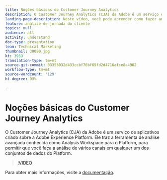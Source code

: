 ```yaml
---
title: Noções básicas do Customer Journey Analytics
description: O Customer Journey Analytics (CJA) da Adobe é um serviço de aplicativos criado sobre a Adobe Experience Platform. Ele traz a ferramenta de análise avançada conhecida como Analysis Workspace para o Platform, para permitir que você faça a análise de vários canais em qualquer um dos conjuntos de dados do Platform.
landing-page-description: Neste vídeo, você pode aprender como fazer análise de vários canais em qualquer um dos conjuntos de dados da sua plataforma.
feature: análise de jornada do cliente
topics: null
audience: all
activity: understand
doc-type: presentation
team: Technical Marketing
thumbnail: 30090.jpg
kt: 3953
translation-type: tm+mt
source-git-commit: 03353032d433ccbf76bf65fd2d4716afce8a4902
workflow-type: tm+mt
source-wordcount: '129'
ht-degree: 93%

---
```



# Noções básicas do Customer Journey Analytics

O Customer Journey Analytics (CJA) da Adobe é um serviço de aplicativos criado sobre a Adobe Experience Platform. Ele traz a ferramenta de análise avançada conhecida como Analysis Workspace para o Platform, para permitir que você faça a análise de vários canais em qualquer um dos conjuntos de dados do Platform.

>[!VIDEO](https://video.tv.adobe.com/v/30090/?quality=12&enable10seconds=on&speedcontrol=on)

Para obter mais informações, visite a [documentação](https://docs.adobe.com/content/help/pt-BR/analytics-platform/using/cja-landing.html).
